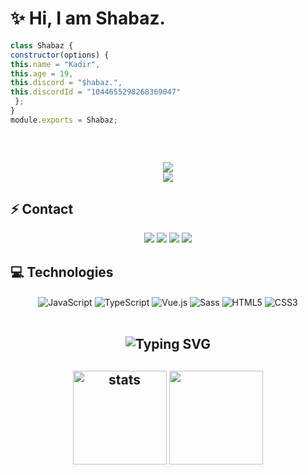 # ✨ Hi, I am Shabaz.

 ```js
class Shabaz {
constructor(options) {
this.name = "Kadir",
this.age = 19,
this.discord = "$habaz.",
this.discordId = "1044655298268369047"
  };
}
module.exports = Shabaz;
```

<h2 align="center">

  <p align=center>
    <img src="https://github-widgetbox.vercel.app/api/profile?username=Shabaz&data=followers,repositories,stars,commits&theme=darkmode" alt="">
  </p>
</a>
<h2 align="center">
<img src="https://komarev.com/ghpvc/?username=Shabaz&color=dc143c"/>
</div>

<div align="center">
    <a href="https://discord.com/users/1044655298268369047" title="Discord Profile"><img src="https://lanyard.cnrad.dev/api/1044655298268369047"></a>
</div>

## ⚡ Contact

<div align="center">
    <a href="https://discord.com/users/1044655298268369047" target="_blank"><img src="https://shields.io/badge/Shabaz?&style=for-the-badge&logo=discord"></a>
    <a align="center" href="https://www.instagram.com/hasanxr_" target"blank_"><img src="https://img.shields.io/badge/INSTAGRAM%20-DC3175.svg?&style=for-the-badge&logo=instagram&logoColor=white"></a>
    <a href="https://github.com/shabaztheunbeaten" target="_blank"><img src="https://shields.io/badge/Shabaz?&style=for-the-badge&logo=github"></a>
    <a href="https://discord.gg/" target="_blank"><img src="https://shields.io/badge/Discord Sunucum-111111.svg?&style=for-the-badge"></a>
    </div>

## 💻 Technologies

<div align="center">
    <img alt="JavaScript" align="center" src="https://img.shields.io/badge/-Javascript-edb200?style=flat-square&logo=javascript&logoColor=white"/>
    <img alt="TypeScript" align="center" src="https://img.shields.io/badge/-Typescript-007acc?style=flat-square&logo=typescript&logoColor=white"/>
    <img alt="Vue.js" align="center" src="https://img.shields.io/badge/-Vue.js-41B883?style=flat-square&logo=vue.js&logoColor=white"/>
    <img alt="Sass" align="center" src="https://img.shields.io/badge/-Sass-CC6699?style=flat-square&logo=sass&logoColor=white"/>
    <img alt="HTML5" align="center" src="https://img.shields.io/badge/-HTML5-E34F26?style=flat-square&logo=html5&logoColor=white"/>
    <img alt="CSS3" align="center" src="https://img.shields.io/badge/-CSS3-264de4?style=flat-square&logo=css3&logoColor=white"/>
</div>

</br>

<h2 align="center"><img src="https://readme-typing-svg.herokuapp.com?font=Pacifico&pause=1000&color=F0FF32&background=69FF2000&center=true&repeat=false&vCenter=true&width=435&lines=Profile+Stat's" alt="Typing SVG" /></h2>
<h2 align="center">
   <img src="https://github-readme-stats.vercel.app/api?username=$habaz&count_private=true&show_icons=true&theme=midnight-purple&hide_border=true" width="%150" height="150px" alt="stats" align="center" />
   <img src="https://github-readme-stats.vercel.app/api/top-langs/?username=Arescim&layout=compact&show_icons=true&theme=midnight-purple&hide_border=true"width="%100" height="150px" align="center" />
